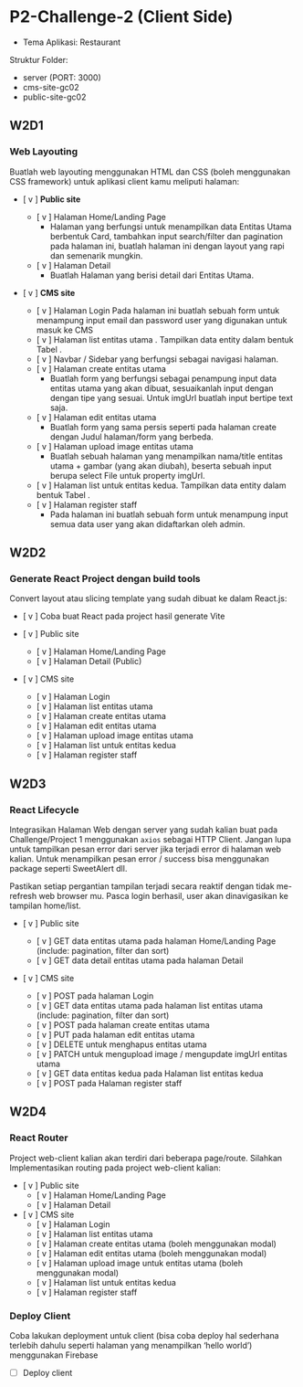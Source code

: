 # P2-Challenge-2 (Client Side)

- Tema Aplikasi: Restaurant

Struktur Folder:

- server (PORT: 3000)
- cms-site-gc02
- public-site-gc02

## W2D1

### Web Layouting

Buatlah web layouting menggunakan HTML dan CSS (boleh menggunakan CSS framework) untuk aplikasi client kamu meliputi halaman:

- [ v ] **Public site**

  - [ v ] Halaman Home/Landing Page
    - Halaman yang berfungsi untuk menampilkan data Entitas Utama berbentuk Card, tambahkan input search/filter dan pagination pada halaman ini, buatlah halaman ini dengan layout yang rapi dan semenarik mungkin.
  - [ v ] Halaman Detail
    - Buatlah Halaman yang berisi detail dari Entitas Utama.

- [ v ] **CMS site**
  - [ v ] Halaman Login
    Pada halaman ini buatlah sebuah form untuk menampung input email dan password user yang digunakan untuk masuk ke CMS
  - [ v ] Halaman list entitas utama . Tampilkan data entity dalam bentuk Tabel .
  - [ v ] Navbar / Sidebar yang berfungsi sebagai navigasi halaman.
  - [ v ] Halaman create entitas utama
    - Buatlah form yang berfungsi sebagai penampung input data entitas utama yang akan dibuat, sesuaikanlah input dengan dengan tipe yang sesuai. Untuk imgUrl buatlah input bertipe text saja.
  - [ v ] Halaman edit entitas utama
    - Buatlah form yang sama persis seperti pada halaman create dengan Judul halaman/form yang berbeda.
  - [ v ] Halaman upload image entitas utama
    - Buatlah sebuah halaman yang menampilkan nama/title entitas utama + gambar (yang akan diubah), beserta sebuah input berupa select File untuk property imgUrl.
  - [ v ] Halaman list untuk entitas kedua. Tampilkan data entity dalam bentuk Tabel .
  - [ v ] Halaman register staff
    - Pada halaman ini buatlah sebuah form untuk menampung input semua data user yang akan didaftarkan oleh admin.

## W2D2

### Generate React Project dengan build tools

Convert layout atau slicing template yang sudah dibuat ke dalam React.js:

- [ v ] Coba buat React pada project hasil generate Vite
- [ v ] Public site

  - [ v ] Halaman Home/Landing Page
  - [ v ] Halaman Detail (Public)

- [ v ] CMS site
  - [ v ] Halaman Login
  - [ v ] Halaman list entitas utama
  - [ v ] Halaman create entitas utama
  - [ v ] Halaman edit entitas utama
  - [ v ] Halaman upload image entitas utama
  - [ v ] Halaman list untuk entitas kedua
  - [ v ] Halaman register staff

## W2D3

### React Lifecycle

Integrasikan Halaman Web dengan server yang sudah kalian buat pada Challenge/Project 1 menggunakan `axios` sebagai HTTP Client. Jangan lupa untuk tampilkan pesan error dari server jika terjadi error di halaman web kalian. Untuk menampilkan pesan error / success bisa menggunakan package seperti SweetAlert dll.

Pastikan setiap pergantian tampilan terjadi secara reaktif dengan tidak me-refresh web browser mu. Pasca login berhasil, user akan dinavigasikan ke tampilan home/list.

- [ v ] Public site

  - [ v ] GET data entitas utama pada halaman Home/Landing Page (include: pagination, filter dan sort)
  - [ v ] GET data detail entitas utama pada halaman Detail

- [ v ] CMS site
  - [ v ] POST pada halaman Login
  - [ v ] GET data entitas utama pada halaman list entitas utama (include: pagination, filter dan sort)
  - [ v ] POST pada halaman create entitas utama
  - [ v ] PUT pada halaman edit entitas utama
  - [ v ] DELETE untuk menghapus entitas utama
  - [ v ] PATCH untuk mengupload image / mengupdate imgUrl entitas utama
  - [ v ] GET data entitas kedua pada Halaman list entitas kedua
  - [ v ] POST pada Halaman register staff

## W2D4

### React Router

Project web-client kalian akan terdiri dari beberapa page/route. Silahkan Implementasikan routing pada project web-client kalian:

- [ v ] Public site
  - [ v ] Halaman Home/Landing Page
  - [ v ] Halaman Detail
- [ v ] CMS site
  - [ v ] Halaman Login
  - [ v ] Halaman list entitas utama
  - [ v ] Halaman create entitas utama (boleh menggunakan modal)
  - [ v ] Halaman edit entitas utama (boleh menggunakan modal)
  - [ v ] Halaman upload image untuk entitas utama (boleh menggunakan modal)
  - [ v ] Halaman list untuk entitas kedua
  - [ v ] Halaman register staff

### Deploy Client

Coba lakukan deployment untuk client (bisa coba deploy hal sederhana terlebih dahulu seperti halaman yang menampilkan ‘hello world’) menggunakan Firebase

- [ ] Deploy client
